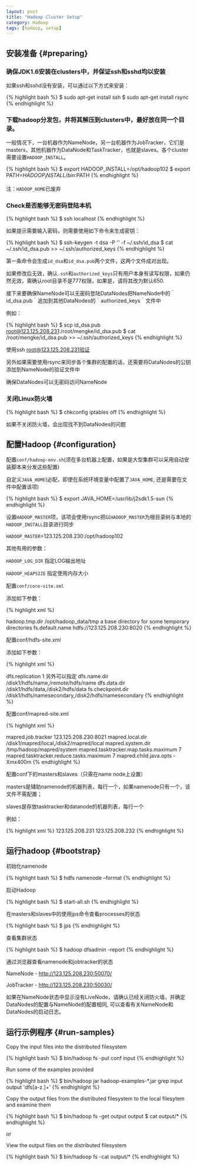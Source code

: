 ```yaml
---
layout: post
title: "Hadoop Cluster Setup"
category: Hadoop
tags: [hadoop, setup]
---
```


## 安装准备 {#preparing}

### 确保JDK1.6安装在clusters中，并保证ssh和sshd均以安装

如果ssh和sshd没有安装，可以通过以下方式来安装：

{% highlight bash %}
$ sudo apt-get install ssh
$ sudo apt-get install rsync
{% endhighlight %}

### 下载hadoop分发包，并将其解压到clusters中，最好放在同一个目录。

一般情况下，一台机器作为NameNode，另一台机器作为JobTracker，它们是masters，其他机器作为DataNode和TaskTracker，也就是slaves。各个cluster需要设置`HADOOP_INSTALL`。

{% highlight bash %}
$ export HADOOP_INSTALL=/opt/hadoop102
$ export PATH=$HADOOP_INSTALL/bin:$PATH
{% endhighlight %}

注：`HADOOP_HOME`已废弃

### Check是否能够无密码登陆本机

{% highlight bash %}
$ ssh localhost
{% endhighlight %}

如果提示需要输入密码，则需要使用如下命令来生成密钥：

{% highlight bash %}
$ ssh-keygen -t dsa -P '' -f ~/.ssh/id_dsa
$ cat ~/.ssh/id_dsa.pub >> ~/.ssh/authorized_keys
{% endhighlight %}

第一条命令会生成`id_dsa`和`id_dsa.pub`两个文件，这两个文件成对出现。

如果修改后无效，确认`.ssh`和`authorized_keys`只有用户本身有读写权限，如果仍然无效，需确认root目录不是777权限，如果是，请将其改为默认650.

接下来要确保NameNode可以无密码登陆DataNodes把NameNode中的｀id_dsa.pub｀追加到其他DataNodes的｀authorized_keys｀文件中

例如：

{% highlight bash %}
$ scp id_dsa.pub root@123.125.208.231:/root/mengke/id_dsa.pub
$ cat /root/mengke/id_dsa.pub >> ~/.ssh/authorized_keys
{% endhighlight %}

使用ssh root@123.125.208.231验证

另外如果需要使用rsync来同步各个集群的配置的话，还需要将DataNodes的公钥添加到NameNode的验证文件中

确保DataNodes可以无密码访问NameNode

### 关闭Linux防火墙

{% highlight bash %}
$ chkconfig iptables off
{% endhighlight %}

如果不关闭防火墙，会出现找不到DataNodes的问题

## 配置Hadoop {#configuration}

配置`conf/hadoop-env.sh`(须在多台机器上配置，如果是大型集群可以采用自动安装脚本来分发这些配置)

自定义`JAVA_HOME`(必配，即使在系统环境变量中配置了`JAVA_HOME`, 还是需要在文件中配置该项)

{% highlight bash %}
$ export JAVA_HOME=/usr/lib/j2sdk1.5-sun
{% endhighlight %}

设置`HADOOP_MASTER`项，该项会使用rsync把以`HADOOP_MASTER`为根目录树与本地的`HADOOP_INSTALL`目录进行同步

`HADOOP_MASTER`=123.125.208.230:/opt/hadoop102

其他有用的参数：

`HADOOP_LOG_DIR` 指定LOG输出地址

`HADOOP_HEAPSIZE` 指定使用内存大小

配置`conf/core-site.xml`

添加如下参数：

{% highlight xml %}
<!-- 指定NameNode -->
<property>
   <name>hadoop.tmp.dir</name>
   <value>/opt/hadoop_data/tmp</value>
   <description>a base directory for some temporary directories</description>
</property>
<!-- 指定NameNode -->
<property>
   <name>fs.default.name</name>
   <value>hdfs://123.125.208.230:8020</value>
</property>
<!-- 如不指定端口，默认为8020 -->
{% endhighlight %}

配置conf/hdfs-site.xml

添加如下参数：

{% highlight xml %}
<!-- dfs.replication默认为3, 如果不配置，datanode小于3台会报错 -->
<property>
  <name>dfs.replication</name>
  <value>1</value>
</property>
另外可以指定
<!-- namenode的元数据存储目录 -->
<property>
  <name>dfs.name.dir</name>
  <value>/disk1/hdfs/name,/remote/hdfs/name</value>
  <!-- <final>true</final> -->
</property>
<!-- datanode的数据存储目录 -->
<property>
  <name>dfs.data.dir</name>
  <value>/disk1/hdfs/data,/disk2/hdfs/data</value>
  <!-- <final>true</final> -->
</property>
<!-- 辅助namenode的存储文件系统的检查点目录 -->
<property>
  <name>fs.checkpoint.dir</name>
  <value>/disk1/hdfs/namesecondary,/disk2/hdfs/namesecondary</value>
  <!-- <final>true</final> -->
</property>
{% endhighlight %}

配置conf/mapred-site.xml

{% highlight xml %}
<!-- 指定JobTracker的主机名和端口 -->
<property>
  <name>mapred.job.tracker</name>
  <value>123.125.208.230:8021</value>
  <!-- <final>true</final> -->
</property>
<!-- 如不指定端口，默认为8021 -->
 
<!-- 另外可以指定 存储作业中间数据的目录列表（逗号分割目录列表） -->
<property>
  <name>mapred.local.dir</name>
  <value>/disk1/mapred/local,/disk2/mapred/local</value>
  <!-- <final>true</final> -->
</property>
<!-- 存储作业运行期间共享文件的目录（URI） -->
<property>
  <name>mapred.system.dir</name>
  <value>/tmp/hadoop/mapred/system</value>
  <!-- <final>true</final> -->
</property>
<!-- 运行在tasktracker上的map任务的最大数 -->
<property>
  <name>mapred.tasktracker.map.tasks.maximum</name>
  <value>7</value>
  <!-- <final>true</final> -->
</property>
<!-- 运行在tasktracker上的reduce任务的最大数 -->
<property>
  <name>mapred.tasktracker.reduce.tasks.maximum</name>
  <value>7</value>
  <!-- <final>true</final> -->
</property>
<!-- JVM选项，用于启动运行map和reduce任务的tasktracker子进程 -->
<property>
  <name>mapred.child.java.opts</name>
  <value>-Xmx400m</value>
  <!-- 不要标记为final，这样Jobs可以包含JVM的调试配置 -->
</property>
{% endhighlight %}

配置conf下的masters和slaves（只需在name node上设置）

masters是辅助namenode的机器列表，每行一个，如果namenode只有一个，该文件不需配置；

slaves是存放tasktracker和datanode的机器列表，每行一个

例如：

{% highlight xml %}
123.125.208.231
123.125.208.232
{% endhighlight %}

## 运行hadoop {#bootstrap}

初始化namenode

{% highlight bash %}
$ hdfs namenode –format
{% endhighlight %}

启动Hadoop

{% highlight bash %}
$ start-all.sh
{% endhighlight %}

在masters和slaves中的使用jps命令查看processes的状态

{% highlight bash %}
$ jps
{% endhighlight %}

查看集群状态

{% highlight bash %}
$ hadoop dfsadmin -report
{% endhighlight %}

通过浏览器查看namenode和jobtracker的状态

NameNode - http://123.125.208.230:50070/

JobTracker - http://123.125.208.230:50030/

如果在NameNode状态中显示没有LiveNode，请确认已经关闭防火墙，并确定DataNodes的配置与NameNode的配置相同, 可以查看有关NameNode和DataNodes的启动日志。

## 运行示例程序 {#run-samples}

Copy the input files into the distributed filesystem

{% highlight bash %}
$ bin/hadoop fs -put conf input
{% endhighlight %}

Run some of the examples provided

{% highlight bash %}
$ bin/hadoop jar hadoop-examples-*.jar grep input output 'dfs[a-z.]+'
{% endhighlight %}

Copy the output files from the distributed filesystem to the local filesytem and examine them

{% highlight bash %}
$ bin/hadoop fs -get output output
$ cat output/*
{% endhighlight %}

or

View the output files on the distributed filesystem

{% highlight bash %}
$ bin/hadoop fs -cat output/*
{% endhighlight %}
